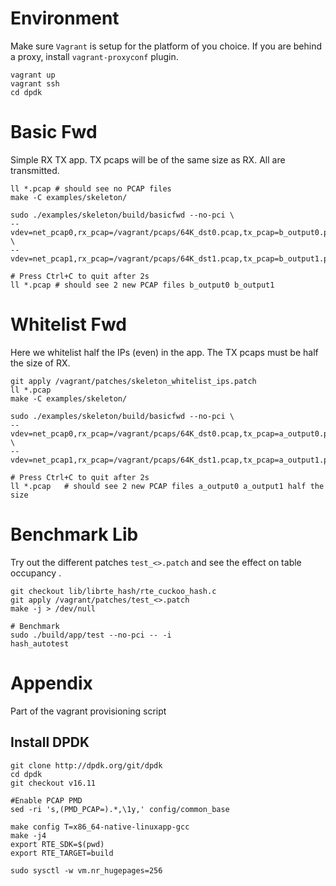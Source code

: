 Environment
===========

Make sure `Vagrant` is setup for the platform of you choice. If you are behind a proxy, install `vagrant-proxyconf` plugin.

```shell
vagrant up
vagrant ssh
cd dpdk
```

Basic Fwd
==========

Simple RX TX app. TX pcaps will be of the same size as RX. All are transmitted.

```shell
ll *.pcap # should see no PCAP files
make -C examples/skeleton/

sudo ./examples/skeleton/build/basicfwd --no-pci \
--vdev=net_pcap0,rx_pcap=/vagrant/pcaps/64K_dst0.pcap,tx_pcap=b_output0.pcap \
--vdev=net_pcap1,rx_pcap=/vagrant/pcaps/64K_dst1.pcap,tx_pcap=b_output1.pcap

# Press Ctrl+C to quit after 2s
ll *.pcap # should see 2 new PCAP files b_output0 b_output1
```

Whitelist Fwd
=============

Here we whitelist half the IPs (even) in the app. The TX pcaps must be half the size of RX.

```shell
git apply /vagrant/patches/skeleton_whitelist_ips.patch
ll *.pcap
make -C examples/skeleton/

sudo ./examples/skeleton/build/basicfwd --no-pci \
--vdev=net_pcap0,rx_pcap=/vagrant/pcaps/64K_dst0.pcap,tx_pcap=a_output0.pcap \
--vdev=net_pcap1,rx_pcap=/vagrant/pcaps/64K_dst1.pcap,tx_pcap=a_output1.pcap

# Press Ctrl+C to quit after 2s
ll *.pcap   # should see 2 new PCAP files a_output0 a_output1 half the size
```

Benchmark Lib
=============

Try out the different patches `test_<>.patch` and see the effect on table occupancy .

```shell
git checkout lib/librte_hash/rte_cuckoo_hash.c
git apply /vagrant/patches/test_<>.patch
make -j > /dev/null

# Benchmark
sudo ./build/app/test --no-pci -- -i
hash_autotest
```

Appendix
========

Part of the vagrant provisioning script

Install DPDK
------------

```shell
git clone http://dpdk.org/git/dpdk
cd dpdk
git checkout v16.11

#Enable PCAP PMD
sed -ri 's,(PMD_PCAP=).*,\1y,' config/common_base

make config T=x86_64-native-linuxapp-gcc
make -j4
export RTE_SDK=$(pwd)
export RTE_TARGET=build

sudo sysctl -w vm.nr_hugepages=256
```
